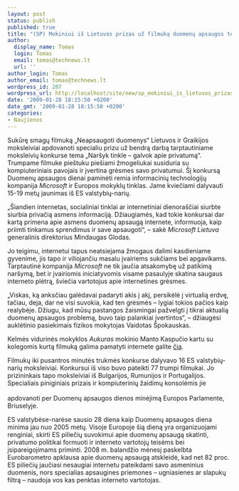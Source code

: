 ```yaml
---
layout: post
status: publish
published: true
title: "(SP) Mokiniui iš Lietuvos prizas už filmuką duomenų apsaugos tema"
author:
  display_name: Tomas
  login: Tomas
  email: tomas@technews.lt
  url: ''
author_login: Tomas
author_email: tomas@technews.lt
wordpress_id: 207
wordpress_url: http://localhost/site/new/sp_mokiniui_is_lietuvos_prizas_uz_filmuka_duomenu_apsaugos_tema/
date: '2009-01-28 18:15:50 +0200'
date_gmt: '2009-01-28 18:15:50 +0200'
categories:
- Naujienos
---
```

<p>Sukūrę smagų filmuką „Neapsaugoti duomenys“ Lietuvos ir Graikijos moksleiviai apdovanoti specialiu prizu už bendrą darbą tarptautiniame moksleivių konkurse tema „Naršyk tinkle – galvok apie privatumą“. Trumpame filmuke pieštuku piešiami žmogeliukai susiduria su kompiuteriniais pavojais ir įvertina grėsmes savo privatumui. Šį konkursą Duomenų apsaugos dienai paminėti remia informacinių technologijų kompanija <i>Microsoft</i> ir Europos mokyklų tinklas. Jame kviečiami dalyvauti 15-19 metų jaunimas iš ES valstybių-narių.</p>
<p>„Šiandien internetas, socialiniai tinklai ar internetiniai dienoraščiai siurbte siurbia privačią asmens informaciją. Džiaugiamės, kad tokie konkursai dar kartą primena apie asmens duomenų apsaugą internete, informuoja, kaip priimti tinkamus sprendimus ir save apsaugoti“, – sakė <i>Microsoft Lietuva</i> generalinis direktorius Mindaugas Glodas. </p>
<p>Jo teigimu, internetui tapus neatsiejama žmogaus dalimi kasdieniame gyvenime, jis tapo ir viliojančiu masalu įvairiems sukčiams bei apgavikams. Tarptautinė kompanija <i>Microsoft</i> ne tik jaučia atsakomybę už patikimą naršymą, bet ir įvairiomis iniciatyvomis visame pasaulyje skatina saugaus interneto plėtrą, šviečia vartotojus apie internetines grėsmes. </p>
<p>„Viskas, ką anksčiau galėdavai padaryti akis į akį, persikėlė į virtualią erdvę, tačiau, deja, dar ne visi suvokia, kad ten grėsmės – lygiai tokios pačios kaip realybėje. Džiugu, kad mūsų pastangos žaismingai pažvelgti į tikrai aktualią duomenų apsaugos problemą, buvo taip palankiai įvertintos“, – džiaugėsi auklėtinio pasiekimais fizikos mokytojas Vaidotas Špokauskas.</p>
<p>Kelmės vidurinės mokyklos <i>Aukuras</i> mokinio Manto Kaspučio kartu su kolegomis kurtą filmuką galima pamatyti internete galite <a class="ns" href="http://www.dataprotectionday.eu/jury/swf/playerVideo.swf?video=/Jury/video/unprotected">čia</a>.</p>
<p>Filmukų iki pusantros minutės trukmės konkurse dalyvavo 16 ES valstybių-narių moksleiviai. Konkursui iš viso buvo pateikti 77 trumpi filmukai. Jo prizininkais tapo moksleiviai iš Bulgarijos, Rumunijos ir Portugalijos. Specialiais piniginiais prizais ir kompiuterinių žaidimų konsolėmis jie<br />
<br />apdovanoti per Duomenų apsaugos dienos minėjimą Europos Parlamente, Briuselyje.</p>
<p>ES valstybėse-narėse sausio 28 diena kaip Duomenų apsaugos diena minima jau nuo 2005 metų. Visoje Europoje šią dieną yra organizuojami renginiai, skirti ES piliečių suvokimui apie duomenų apsaugą skatinti, privatumo politikai formuoti ir interneto vartotojų teisėms bei įsipareigojimams priminti. 2008 m. balandžio mėnesį paskelbta Eurobarometro apklausa apie duomenų apsaugą atskleidė, kad net 82 proc. ES piliečių jaučiasi nesaugiai internetu pateikdami savo asmeninius duomenis, nors specialias apsaugines priemones – ugniasienes ar slapukų filtrą – naudoja vos kas penktas  interneto vartotojas.</p>
